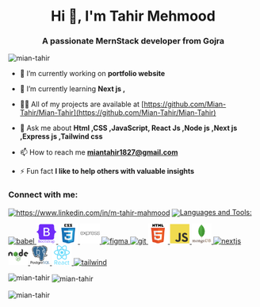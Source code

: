 <h1 align="center">Hi 👋, I'm Tahir Mehmood</h1>
<h3 align="center">A passionate MernStack developer from Gojra</h3>

<p align="left"> <img src="https://komarev.com/ghpvc/?username=mian-tahir&label=Profile%20views&color=0e75b6&style=flat" alt="mian-tahir" /> </p>

- 🔭 I’m currently working on **portfolio website**

- 🌱 I’m currently learning **Next js ,**

- 👨‍💻 All of my projects are available at [https://github.com/Mian-Tahir/Mian-Tahir](https://github.com/Mian-Tahir/Mian-Tahir)

- 💬 Ask me about **Html ,CSS ,JavaScript, React Js ,Node js ,Next js ,Express js ,Tailwind css**

- 📫 How to reach me **miantahir1827@gmail.com**

- ⚡ Fun fact **I like to help others with valuable insights**

<h3 align="left">Connect with me:</h3>
<p align="left">
<a href="https://linkedin.com/in/https://www.linkedin.com/in/m-tahir-mahmood" target="blank"><img align="center" src="https://raw.githubusercontent.com/rahuldkjain/github-profile-readme-generator/master/src/images/icons/Social/linked-in-alt.svg" alt="https://www.linkedin.com/in/m-tahir-mahmood" height="30" width="40" /></a>
<a href="https://fb.com/mian tahir" target="blank"><img align="center" src="https://cdn.dribbble.com/users/1059583/screenshots/4171367/media/5c8264a20b247115b68e6c2f4c97d5e6.gif"

<h3 align="left">Languages and Tools:</h3>
<p align="left"> <a href="https://babeljs.io/" target="_blank" rel="noreferrer"> <img src="https://www.vectorlogo.zone/logos/babeljs/babeljs-icon.svg" alt="babel" width="40" height="40"/> </a> <a href="https://getbootstrap.com" target="_blank" rel="noreferrer"> <img src="https://raw.githubusercontent.com/devicons/devicon/master/icons/bootstrap/bootstrap-plain-wordmark.svg" alt="bootstrap" width="40" height="40"/> </a> <a href="https://www.w3schools.com/css/" target="_blank" rel="noreferrer"> <img src="https://raw.githubusercontent.com/devicons/devicon/master/icons/css3/css3-original-wordmark.svg" alt="css3" width="40" height="40"/> </a> <a href="https://expressjs.com" target="_blank" rel="noreferrer"> <img src="https://raw.githubusercontent.com/devicons/devicon/master/icons/express/express-original-wordmark.svg" alt="express" width="40" height="40"/> </a> <a href="https://www.figma.com/" target="_blank" rel="noreferrer"> <img src="https://www.vectorlogo.zone/logos/figma/figma-icon.svg" alt="figma" width="40" height="40"/> </a> <a href="https://git-scm.com/" target="_blank" rel="noreferrer"> <img src="https://www.vectorlogo.zone/logos/git-scm/git-scm-icon.svg" alt="git" width="40" height="40"/> </a> <a href="https://www.w3.org/html/" target="_blank" rel="noreferrer"> <img src="https://raw.githubusercontent.com/devicons/devicon/master/icons/html5/html5-original-wordmark.svg" alt="html5" width="40" height="40"/> </a> <a href="https://developer.mozilla.org/en-US/docs/Web/JavaScript" target="_blank" rel="noreferrer"> <img src="https://raw.githubusercontent.com/devicons/devicon/master/icons/javascript/javascript-original.svg" alt="javascript" width="40" height="40"/> </a> <a href="https://www.mongodb.com/" target="_blank" rel="noreferrer"> <img src="https://raw.githubusercontent.com/devicons/devicon/master/icons/mongodb/mongodb-original-wordmark.svg" alt="mongodb" width="40" height="40"/> </a> <a href="https://nextjs.org/" target="_blank" rel="noreferrer"> <img src="https://cdn.worldvectorlogo.com/logos/nextjs-2.svg" alt="nextjs" width="40" height="40"/> </a> <a href="https://nodejs.org" target="_blank" rel="noreferrer"> <img src="https://raw.githubusercontent.com/devicons/devicon/master/icons/nodejs/nodejs-original-wordmark.svg" alt="nodejs" width="40" height="40"/> </a> <a href="https://www.postgresql.org" target="_blank" rel="noreferrer"> <img src="https://raw.githubusercontent.com/devicons/devicon/master/icons/postgresql/postgresql-original-wordmark.svg" alt="postgresql" width="40" height="40"/> </a> <a href="https://reactjs.org/" target="_blank" rel="noreferrer"> <img src="https://raw.githubusercontent.com/devicons/devicon/master/icons/react/react-original-wordmark.svg" alt="react" width="40" height="40"/> </a> <a href="https://tailwindcss.com/" target="_blank" rel="noreferrer"> <img src="https://www.vectorlogo.zone/logos/tailwindcss/tailwindcss-icon.svg" alt="tailwind" width="40" height="40"/> </a> </p>

<p><img align="left" src="https://github-readme-stats.vercel.app/api/top-langs?username=mian-tahir&show_icons=true&locale=en&layout=compact" alt="mian-tahir" /></p>

<p>&nbsp;<img align="center" src="https://github-readme-stats.vercel.app/api?username=mian-tahir&show_icons=true&locale=en" alt="mian-tahir" /></p>

<p><img align="center" src="https://github-readme-streak-stats.herokuapp.com/?user=mian-tahir&" alt="mian-tahir" /></p>

